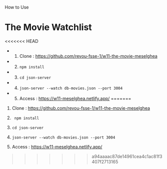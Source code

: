How to Use

# The Movie Watchlist

<<<<<<< HEAD
- 1. Clone : https://github.com/revou-fsse-1/w11-the-movie-meselghea
- 2. `npm install`
- 3. `cd json-server`
- 4. `json-server --watch db-movies.json --port 3004`
- 5. Access : https://w11-meselghea.netlify.app/
=======
1. Clone : https://github.com/revou-fsse-1/w11-the-movie-meselghea
2. ```
    npm install
    ```
3. ```
   cd json-server
   ```
4. ```
   json-server --watch db-movies.json --port 3004
5. Access : https://w11-meselghea.netlify.app/
>>>>>>> a94aaaac87de14961cea4c1ac81f3407f2713165
